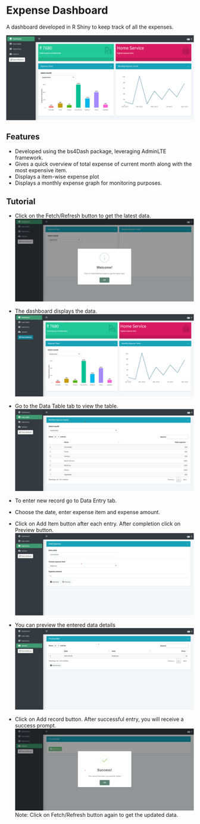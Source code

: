 # Expense Dashboard
A dashboard developed in R Shiny to keep track of all the expenses.

![App Screenshot](https://github.com/sankhadeepdutta/Expense_Dashboard/blob/master/Dashboard%20screenshots/Home_expense_ss.png?raw=true)



## Features

- Developed using the bs4Dash package, leveraging AdminLTE framework.
- Gives a quick overview of total expense of current month along with the most expensive item.
- Displays a item-wise expense plot
- Displays a monthly expense graph for monitoring purposes. 


## Tutorial
- Click on the Fetch/Refresh button to get the latest data.
![App Screenshot](https://github.com/sankhadeepdutta/Expense_Dashboard/blob/master/Dashboard%20screenshots/Home_expense_land.png?raw=true)

- The dashboard displays the data.
![App Screenshot](https://github.com/sankhadeepdutta/Expense_Dashboard/blob/master/Dashboard%20screenshots/Home_expense_fetch.png?raw=true)

- Go to the Data Table tab to view the table.
![App Screenshot](https://github.com/sankhadeepdutta/Expense_Dashboard/blob/master/Dashboard%20screenshots/Home_expense_table.png?raw=true)

- To enter new record go to Data Entry tab.
- Choose the date, enter expense item and expense amount.
- Click on Add Item button after each entry. After completion click on Preview button.
![App Screenshot](https://github.com/sankhadeepdutta/Expense_Dashboard/blob/master/Dashboard%20screenshots/Home_expense_entry.png?raw=true)

- You can preview the entered data details
![App Screenshot](https://github.com/sankhadeepdutta/Expense_Dashboard/blob/master/Dashboard%20screenshots/Home_expense_preview.png?raw=true)

- Click on Add record button. After successful entry, you will receive a success prompt.
![App Screenshot](https://github.com/sankhadeepdutta/Expense_Dashboard/blob/master/Dashboard%20screenshots/Home_expense_success.png?raw=true)
Note: Click on Fetch/Refresh button again to get the updated data.

